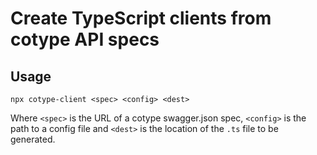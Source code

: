# Create TypeScript clients from cotype API specs

## Usage

```
npx cotype-client <spec> <config> <dest>
```

Where `<spec>` is the URL of a cotype swagger.json spec, `<config>` is the path to a config file and `<dest>` is the location of the `.ts` file to be generated.
